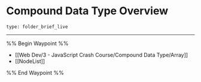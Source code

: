 # Compound Data Type Overview
 
```ccard
type: folder_brief_live
```
 
---

%% Begin Waypoint %%
- [[Web Dev/3 - JavaScript Crash Course/Compound Data Type/Array]]
- [[NodeList]]

%% End Waypoint %%